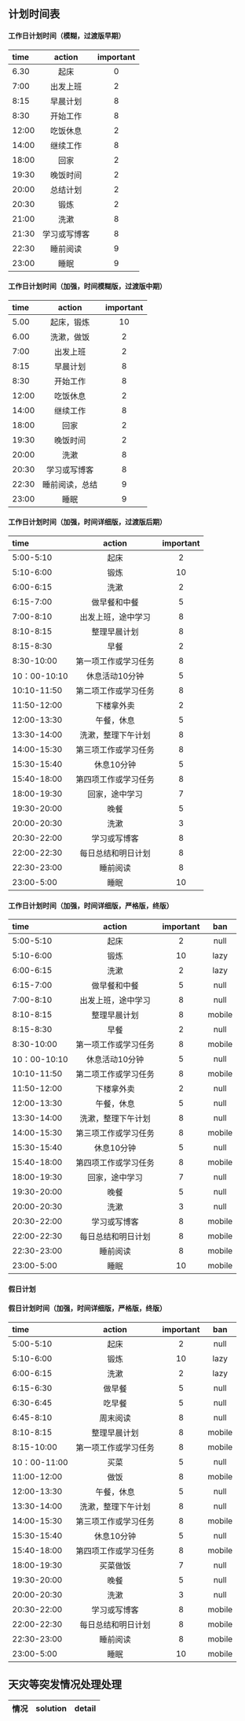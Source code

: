 ## 计划时间表
#### 工作日计划时间（模糊，过渡版早期）
| time | action | important |
| :------| :------: | :------: |
| 6.30 | 起床 | 0 |
| 7:00 | 出发上班 | 2 |
| 8:15 | 早晨计划 | 8 |
| 8:30 | 开始工作 | 8 |
| 12:00 | 吃饭休息 | 2 |
| 14:00 | 继续工作 | 8 |
| 18:00 | 回家 | 2 |
| 19:30 | 晚饭时间 | 2 |
| 20:00 | 总结计划 | 2 |
| 20:30 | 锻炼 | 2 |
| 21:00 | 洗漱 | 8 |
| 21:30 | 学习或写博客 | 8 |
| 22:30 | 睡前阅读 | 9 |
| 23:00 | 睡眠 | 9 |


#### 工作日计划时间（加强，时间模糊版，过渡版中期）
| time | action | important |
| :------ | :------: | :------: |
| 5.00 | 起床，锻炼 | 10 |
| 6.00 | 洗漱，做饭 | 2 |
| 7:00 | 出发上班 | 2 |
| 8:15 | 早晨计划 | 8 |
| 8:30 | 开始工作 | 8 |
| 12:00 | 吃饭休息 | 2 |
| 14:00 | 继续工作 | 8 |
| 18:00 | 回家 | 2 |
| 19:30 | 晚饭时间 | 2 |
| 20:00 | 洗漱 | 8 |
| 20:30 | 学习或写博客 | 8 |
| 22:30 | 睡前阅读，总结 | 9 |
| 23:00 | 睡眠 | 9 |


#### 工作日计划时间（加强，时间详细版，过渡版后期）
| time | action | important |
| :------ | :------: | :------: |
| 5:00-5:10 | 起床 | 2 |
| 5:10-6:00 | 锻炼 | 10 |
| 6:00-6:15 | 洗漱 | 2 |
| 6:15-7:00 | 做早餐和中餐 | 5 |
| 7:00-8:10 | 出发上班，途中学习 | 8 |
| 8:10-8:15 | 整理早晨计划 | 8 |
| 8:15-8:30 | 早餐 | 2 |
| 8:30-10:00 | 第一项工作或学习任务 | 8 |
| 10：00-10:10 | 休息活动10分钟 | 5 |
| 10:10-11:50 | 第二项工作或学习任务 | 8 |
| 11:50-12:00 | 下楼拿外卖 | 2 |
| 12:00-13:30 | 午餐，休息 | 5 |
| 13:30-14:00 | 洗漱，整理下午计划 | 8 |
| 14:00-15:30 | 第三项工作或学习任务 | 8 |
| 15:30-15:40 | 休息10分钟 | 5 |
| 15:40-18:00 | 第四项工作或学习任务 | 8 |
| 18:00-19:30 | 回家，途中学习 | 7 |
| 19:30-20:00 | 晚餐 | 5 |
| 20:00-20:30 | 洗漱 | 3 |
| 20:30-22:00 | 学习或写博客 | 8 |
| 22:00-22:30 | 每日总结和明日计划 | 8 |
| 22:30-23:00 | 睡前阅读 | 8 |
| 23:00-5:00 | 睡眠 | 10 |

#### 工作日计划时间（加强，时间详细版，严格版，终版）
| time | action | important | ban |
| :------ | :------: | :------: | :------: |
| 5:00-5:10 | 起床 | 2 | null |
| 5:10-6:00 | 锻炼 | 10 | lazy |
| 6:00-6:15 | 洗漱 | 2 | lazy |
| 6:15-7:00 | 做早餐和中餐 | 5 | null |
| 7:00-8:10 | 出发上班，途中学习 | 8 | null |
| 8:10-8:15 | 整理早晨计划 | 8 | mobile |
| 8:15-8:30 | 早餐 | 2 | null |
| 8:30-10:00 | 第一项工作或学习任务 | 8 | mobile |
| 10：00-10:10 | 休息活动10分钟 | 5 | null |
| 10:10-11:50 | 第二项工作或学习任务 | 8 | mobile |
| 11:50-12:00 | 下楼拿外卖 | 2 | null |
| 12:00-13:30 | 午餐，休息 | 5 | null |
| 13:30-14:00 | 洗漱，整理下午计划 | 8 | null |
| 14:00-15:30 | 第三项工作或学习任务 | 8 | mobile |
| 15:30-15:40 | 休息10分钟 | 5 | null |
| 15:40-18:00 | 第四项工作或学习任务 | 8 | mobile |
| 18:00-19:30 | 回家，途中学习 | 7 | null |
| 19:30-20:00 | 晚餐 | 5 | null |
| 20:00-20:30 | 洗漱 | 3 | null |
| 20:30-22:00 | 学习或写博客 | 8 | mobile |
| 22:00-22:30 | 每日总结和明日计划 | 8 | mobile |
| 22:30-23:00 | 睡前阅读 | 8 | mobile |
| 23:00-5:00 | 睡眠 | 10 | mobile |

#### 假日计划

#### 假日计划时间（加强，时间详细版，严格版，终版）

| time | action | important | ban |
| :------ | :------: | :------: | :------: |
| 5:00-5:10 | 起床 | 2 | null |
| 5:10-6:00 | 锻炼 | 10 | lazy |
| 6:00-6:15 | 洗漱 | 2 | lazy |
| 6:15-6:30 | 做早餐 | 5 | null |
| 6:30-6:45 | 吃早餐 | 5 | null |
| 6:45-8:10 | 周末阅读 | 8 | null |
| 8:10-8:15 | 整理早晨计划 | 8 | mobile |
| 8:15-10:00 | 第一项工作或学习任务 | 8 | mobile |
| 10：00-11:00 | 买菜 | 5 | null |
| 11:00-12:00 | 做饭 | 8 | mobile |
| 12:00-13:30 | 午餐，休息 | 5 | null |
| 13:30-14:00 | 洗漱，整理下午计划 | 8 | null |
| 14:00-15:30 | 第三项工作或学习任务 | 8 | mobile |
| 15:30-15:40 | 休息10分钟 | 5 | null |
| 15:40-18:00 | 第四项工作或学习任务 | 8 | mobile |
| 18:00-19:30 | 买菜做饭 | 7 | null |
| 19:30-20:00 | 晚餐 | 5 | null |
| 20:00-20:30 | 洗漱 | 3 | null |
| 20:30-22:00 | 学习或写博客 | 8 | mobile |
| 22:00-22:30 | 每日总结和明日计划 | 8 | mobile |
| 22:30-23:00 | 睡前阅读 | 8 | mobile |
| 23:00-5:00 | 睡眠 | 10 | mobile |
 
## 天灾等突发情况处理处理

| 情况 | solution | detail |
| :------ | :------: | :------: |
 
 
